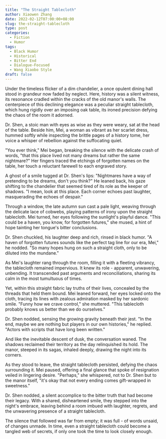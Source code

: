 ```yaml
---
title: "The Straight Tablecloth"
author: Xiaowen Zhang
date: 2022-02-12T07:00:00+08:00
slug: the-straight-tablecloth
type: post
categories:
  - Fiction
  - Humor
tags:
  - Black Humor
  - Historical
  - Bitter End
  - Dialogue-Focused
  - Wang Xiaobo Style
draft: false
---
```


Under the timeless flicker of a dim chandelier, a once opulent dining hall stood in grandeur now faded by neglect. Here, history was a silent witness, its resonance cradled within the cracks of the old manor's walls. The centerpiece of this declining elegance was a peculiar straight tablecloth, which hung rigidly over an imposing oak table, its ironed precision defying the chaos of the room it adorned.

Dr. Shen, a stoic man with eyes as wise as they were weary, sat at the head of the table. Beside him, Mei, a woman as vibrant as her scarlet dress, hummed softly while inspecting the brittle pages of a history tome, her voice a whisper of rebellion against the suffocating quiet.

"You ever think," Mei began, breaking the silence with the delicate crash of words, "that this place lived not many dreams but rather the same nightmare?" Her fingers traced the etchings of forgotten names on the table, her touch a reluctant farewell to each engraved story.

A ghost of a smile tugged at Dr. Shen's lips: "Nightmares have a way of pretending to be dreams, don't you think?" He leaned back, his gaze shifting to the chandelier that seemed tired of its role as the keeper of shadows. "I mean, look at this place. Each corner echoes past laughter, masquerading the echoes of despair."

Through a window, the late autumn sun cast a pale light, weaving through the delicate lace of cobwebs, playing patterns of irony upon the straight tablecloth. Mei turned, her eyes following the sunlight's playful dance. "This could be a haven, you know, for forgotten futures," she mused, a hint of hope tainting her tongue's bitter conclusions.

Dr. Shen chuckled, his laughter deep and rich, rinsed in black humor. "A haven of forgotten futures sounds like the perfect tag line for our era, Mei," he nodded. "So many hopes hung on such a straight cloth, only to be diluted into the mundane."

As Mei's laughter rang through the room, filling it with a fleeting vibrancy, the tablecloth remained impervious. It knew its role - apparent, unwavering, unbending. It transcended past arguments and reconciliations, sharing its calm in the most tumultuous of times.

Yet, within this straight fabric lay truths of their lives, concealed by the threads that held them bound. Mei leaned forward, her eyes locked onto the cloth, tracing its lines with zealous admiration masked by her sardonic smile. "Funny how we crave control," she muttered. "This tablecloth probably knows us better than we do ourselves."

Dr. Shen nodded, sensing the growing gravity beneath their jest. "In the end, maybe we are nothing but players in our own histories," he replied. "Actors with scripts that have long been written."

And like the inevitable descent of dusk, the conversation waned. The shadows reclaimed their territory as the day relinquished its hold. The manor, steeped in its sagas, inhaled deeply, drawing the night into its corners.

As they stood to leave, the straight tablecloth persisted, defying the chaos surrounding it. Mei paused, offering a final glance that spoke of resignation veiled in lingering desire. "Perhaps," she whispered, not to Dr. Shen but to the manor itself, "it's okay that not every ending comes gift-wrapped in sweetness."

Dr. Shen nodded, a silent accomplice to the bitter truth that had become their legacy. With a shared, disheartened smile, they stepped into the night's embrace, leaving behind a room imbued with laughter, regrets, and the unwavering presence of a straight tablecloth.

The silence that followed was far from empty; it was full - of words unsaid, of changes unmade. In time, even a straight tablecloth could become a tangled web of secrets, if only one took the time to look closely enough.